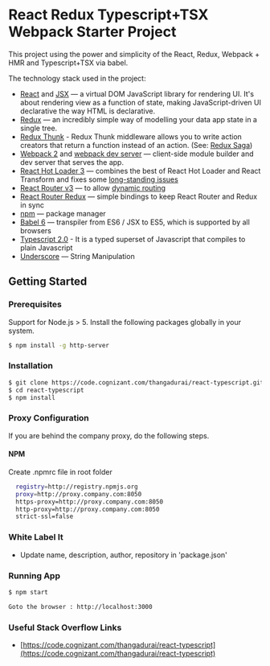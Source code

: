 # React Redux Typescript+TSX Webpack Starter Project

This project using the power and simplicity of the React, Redux, Webpack + HMR and Typescript+TSX via babel.

The technology stack used in the project:

- [React](https://facebook.github.io/react/) and [JSX](https://facebook.github.io/jsx/) — a virtual DOM JavaScript library for rendering UI.  It's about rendering view as a function of state, making JavaScript-driven UI declarative the way HTML is declarative.
- [Redux](http://redux.js.org/) — an incredibly simple way of modelling your data app state in a single tree.
- [Redux Thunk](https://github.com/gaearon/redux-thunk) - Redux Thunk middleware allows you to write action creators that return a function instead of an action. (See: [Redux Saga](https://github.com/yelouafi/redux-saga))
- [Webpack 2](https://gist.github.com/sokra/27b24881210b56bbaff7) and [webpack dev server](https://github.com/webpack/webpack-dev-server) — client-side module builder and dev server that serves the app.
- [React Hot Loader 3](https://github.com/gaearon/react-hot-boilerplate/pull/61) — combines the best of React Hot Loader and React Transform and fixes some [long-standing issues](https://twitter.com/dan_abramov/status/722040946075045888)
- [React Router v3](https://github.com/reactjs/react-router/blob/next/CHANGES.md) — to allow [dynamic routing](https://github.com/reactjs/react-router/blob/master/docs/guides/DynamicRouting.md)
- [React Router Redux](https://github.com/reactjs/react-router-redux) — simple bindings to keep React Router and Redux in sync
- [npm](https://www.npmjs.com/) — package manager
- [Babel 6](http://babeljs.io/) — transpiler from ES6 / JSX to ES5, which is supported by all browsers
- [Typescript 2.0](https://www.typescriptlang.org/docs/handbook/basic-types.html) - It is a typed superset of Javascript that compiles to plain Javascript
- [Underscore](http://underscorejs.org/) — String Manipulation

## Getting Started

### Prerequisites

Support for Node.js > 5. Install the following packages globally in your system.

```sh
$ npm install -g http-server
```

### Installation

```sh
$ git clone https://code.cognizant.com/thangadurai/react-typescript.git
$ cd react-typescript
$ npm install
```

### Proxy Configuration

If you are behind the company proxy, do the following steps.

#### NPM

Create .npmrc file in root folder

```sh
  registry=http://registry.npmjs.org
  proxy=http://proxy.company.com:8050
  https-proxy=http://proxy.company.com:8050
  http-proxy=http://proxy.company.com:8050
  strict-ssl=false
```

### White Label It

- Update name, description, author, repository in 'package.json'

### Running App

```sh
$ npm start

Goto the browser : http://localhost:3000
```

### Useful Stack Overflow Links
- [https://code.cognizant.com/thangadurai/react-typescript](https://code.cognizant.com/thangadurai/react-typescript)
